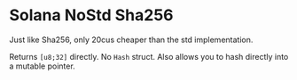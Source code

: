 # Solana NoStd Sha256

Just like Sha256, only 20cus cheaper than the std implementation. 

Returns `[u8;32]` directly. No `Hash` struct. Also allows you to hash directly into a mutable pointer.